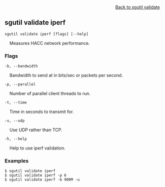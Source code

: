 <div id="readme" class="Box-body readme blob js-code-block-container">
<article class="markdown-body entry-content p-3 p-md-6" itemprop="text">
<p align="right">
<a href="https://github.com/fpgasystems/sgrt/blob/main/cli/manual/sgutil-validate.md#sg-validate">Back to sgutil validate</a>
</p>

## sgutil validate iperf

<code>sgutil validate iperf [flags] [--help]</code>
<p>
  &nbsp; &nbsp; Measures HACC network performance. 
</p>
<!-- The number of parallel client threads to run is four by default. -->

### Flags
<code>-b, --bandwidth <string></code>
<p>
  &nbsp; &nbsp; Bandwidth to send at in bits/sec or packets per second.
</p>
<code>-p, --parallel <string></code>
<p>
  &nbsp; &nbsp; Number of parallel client threads to run.
</p>
<code>-t, --time <string></code>
<p>
  &nbsp; &nbsp; Time in seconds to transmit for.
</p>
<code>-u, --udp <string></code>
<p>
  &nbsp; &nbsp; Use UDP rather than TCP.
</p>

<code>-h, --help <string></code>
<p>
  &nbsp; &nbsp; Help to use iperf validation.
</p>

### Examples
```
$ sgutil validate iperf
$ sgutil validate iperf -p 6
$ sgutil validate iperf -b 900M -u
```